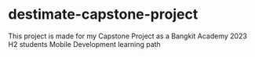 # destimate-capstone-project
This project is made for my Capstone Project as a Bangkit Academy 2023 H2 students Mobile Development learning path
